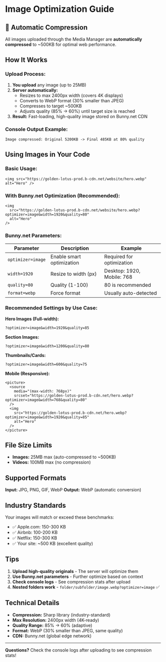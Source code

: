 # Image Optimization Guide

## 🎯 Automatic Compression

All images uploaded through the Media Manager are **automatically compressed** to ~500KB for optimal web performance.

## How It Works

### Upload Process:
1. **You upload** any image (up to 25MB)
2. **Server automatically:**
   - Resizes to max 2400px width (covers 4K displays)
   - Converts to WebP format (30% smaller than JPEG)
   - Compresses to target ~500KB
   - Adjusts quality (85% → 60%) until target size is reached
3. **Result:** Fast-loading, high-quality image stored on Bunny.net CDN

### Console Output Example:
```
Image compressed: Original 5200KB -> Final 485KB at 80% quality
```

## Using Images in Your Code

### Basic Usage:
```tsx
<img src="https://golden-lotus-prod.b-cdn.net/website/hero.webp" alt="Hero" />
```

### With Bunny.net Optimization (Recommended):
```tsx
<img 
  src="https://golden-lotus-prod.b-cdn.net/website/hero.webp?optimizer=image&width=1920&quality=80" 
  alt="Hero" 
/>
```

### Bunny.net Parameters:

| Parameter | Description | Example |
|-----------|-------------|---------|
| `optimizer=image` | Enable smart optimization | Required for optimization |
| `width=1920` | Resize to width (px) | Desktop: 1920, Mobile: 768 |
| `quality=80` | Quality (1-100) | 80 is recommended |
| `format=webp` | Force format | Usually auto-detected |

### Recommended Settings by Use Case:

**Hero Images (Full-width):**
```
?optimizer=image&width=1920&quality=85
```

**Section Images:**
```
?optimizer=image&width=1200&quality=80
```

**Thumbnails/Cards:**
```
?optimizer=image&width=600&quality=75
```

**Mobile (Responsive):**
```tsx
<picture>
  <source 
    media="(max-width: 768px)" 
    srcset="https://golden-lotus-prod.b-cdn.net/hero.webp?optimizer=image&width=768&quality=80" 
  />
  <img 
    src="https://golden-lotus-prod.b-cdn.net/hero.webp?optimizer=image&width=1920&quality=85" 
    alt="Hero" 
  />
</picture>
```

## File Size Limits

- **Images:** 25MB max (auto-compressed to ~500KB)
- **Videos:** 100MB max (no compression)

## Supported Formats

**Input:** JPG, PNG, GIF, WebP
**Output:** WebP (automatic conversion)

## Industry Standards

Your images will match or exceed these benchmarks:
- ✅ Apple.com: 150-300 KB
- ✅ Airbnb: 100-200 KB  
- ✅ Netflix: 150-300 KB
- ✅ Your site: ~500 KB (excellent quality)

## Tips

1. **Upload high-quality originals** - The server will optimize them
2. **Use Bunny.net parameters** - Further optimize based on context
3. **Check console logs** - See compression stats after upload
4. **Nested folders work** - `folder/subfolder/image.webp?optimizer=image` ✅

## Technical Details

- **Compression:** Sharp library (industry-standard)
- **Max Resolution:** 2400px width (4K-ready)
- **Quality Range:** 85% → 60% (adaptive)
- **Format:** WebP (30% smaller than JPEG, same quality)
- **CDN:** Bunny.net (global edge network)

---

**Questions?** Check the console logs after uploading to see compression stats!

